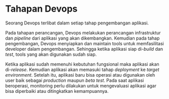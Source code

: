 # Tahapan Devops

Seorang Devops terlibat dalam setiap tahap pengembangan aplikasi.

Pada tahapan perancangan, Devops melakukan perancangan infrastruktur dan _pipeline_ dari aplikasi yang akan dikembangkan. Kemudian pada tahap pengembangan, Devops menyiapkan dan maintain tools untuk memfasilitasi developer dalam pengembangan. Sehingga ketika aplikasi siap di-_build_ dan _test_, tools yang akan digunakan sudah siap.

Ketika aplikasi sudah memenuhi kebutuhan fungsional maka aplikasi akan di-_release_. Kemudian aplikasi akan memasuki tahap _deployment_ ke _target environment_. Setelah itu, aplikasi baru bisa operasi atau digunakan oleh user baik sebagai _production_ maupun _beta test_. Pada saat aplikasi beroperasi, monitoring perlu dilakukan untuk mengevaluasi aplikasi agar bisa diperbaiki atau ditingkatkan kemampuannya.